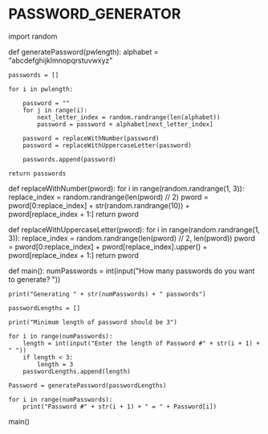 # PASSWORD_GENERATOR

import random


def generatePassword(pwlength):
    alphabet = "abcdefghijklmnopqrstuvwxyz"

    passwords = []

    for i in pwlength:

        password = ""
        for j in range(i):
            next_letter_index = random.randrange(len(alphabet))
            password = password + alphabet[next_letter_index]

        password = replaceWithNumber(password)
        password = replaceWithUppercaseLetter(password)

        passwords.append(password)

    return passwords


def replaceWithNumber(pword):
    for i in range(random.randrange(1, 3)):
        replace_index = random.randrange(len(pword) // 2)
        pword = pword[0:replace_index] + str(random.randrange(10)) + pword[replace_index + 1:]
        return pword


def replaceWithUppercaseLetter(pword):
    for i in range(random.randrange(1, 3)):
        replace_index = random.randrange(len(pword) // 2, len(pword))
        pword = pword[0:replace_index] + pword[replace_index].upper() + pword[replace_index + 1:]
        return pword


def main():
    numPasswords = int(input("How many passwords do you want to generate? "))

    print("Generating " + str(numPasswords) + " passwords")

    passwordLengths = []

    print("Minimum length of password should be 3")

    for i in range(numPasswords):
        length = int(input("Enter the length of Password #" + str(i + 1) + " "))
        if length < 3:
            length = 3
        passwordLengths.append(length)

    Password = generatePassword(passwordLengths)

    for i in range(numPasswords):
        print("Password #" + str(i + 1) + " = " + Password[i])


main()
